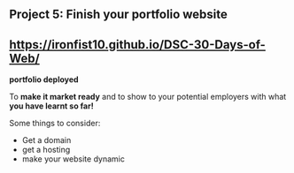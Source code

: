 ## Project 5: Finish your portfolio website

## https://ironfist10.github.io/DSC-30-Days-of-Web/
**portfolio deployed**

To **make it market ready** and to show to your potential employers with what **you have learnt so far!**

Some things to consider:
* Get a domain
* get a hosting
* make your website dynamic
